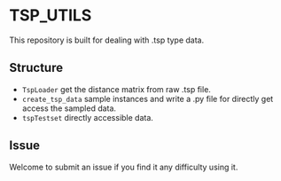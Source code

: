 # TSP_UTILS #
This repository is built for dealing with .tsp type data.
## Structure ##

- `TspLoader` get the distance matrix from raw .tsp file.
- `create_tsp_data` sample instances and write a .py file for directly get access the sampled data.
- `tspTestset` directly accessible data.
## Issue ##

Welcome to submit an issue if you find it any difficulty using it.
